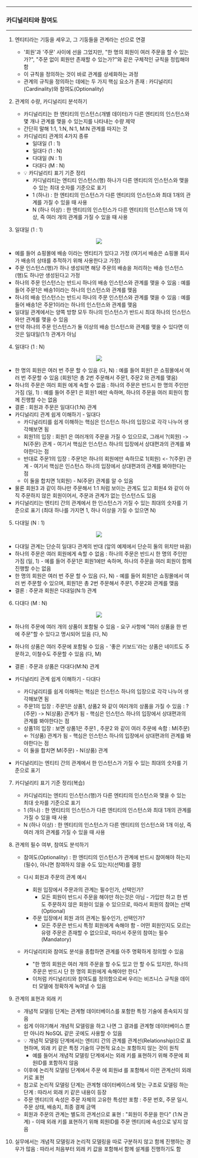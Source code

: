 -----
### 카디널리티와 참여도
-----
1. 엔티티라는 기둥을 세우고, 그 기둥들을 관계라는 선으로 연결
   - '회원'과 '주문' 사이에 선을 그었지만, "한 명의 회원이 여러 주문을 할 수 있는가?", "주문 없이 회원만 존재할 수 있는가?"와 같은 구체적인 규칙을 정립해야 함
   - 이 규칙을 정의하는 것이 바로 관계를 상세화하는 과정
   - 관계의 규칙을 정의하는 데에는 두 가지 핵심 요소가 존재 : 카디널리티(Cardinality)와 참여도(Optionality)

2. 관계의 수량, 카디널리티 분석하기
   - 카디널리티는 한 엔티티의 인스턴스(개별 데이터)가 다른 엔티티의 인스턴스와 몇 개나 관계를 맺을 수 있는지를 나타내는 수량 제약
   - 간단히 말해 1:1, 1:N, N:1, M:N 관계를 따지는 것
   - 카디널리티 관계의 4가지 종류
     + 일대일 (1 : 1)
     + 일대다 (1 : N)
     + 다대일 (N : 1)
     + 다대다 (M : N)
   - 💡 카디널리티 표기 기준 정리
     + 카디널리티는 엔티티 인스턴스(행) 하나가 다른 엔티티의 인스턴스와 맺을 수 있는 최대 숫자를 기준으로 표기
     + 1 (하나) : 한 엔티티의 인스턴스가 다른 엔티티의 인스턴스와 최대 1개의 관계를 가질 수 있을 때 사용
     + N (하나 이상) : 한 엔티티의 인스턴스가 다른 엔티티의 인스턴스와 1개 이상, 즉 여러 개의 관계를 가질 수 있을 때 사용

3. 일대일 (1 : 1)
<div align="center">
<img src="https://github.com/user-attachments/assets/212e0a5c-9c71-4277-8117-be3e023f8f29">
</div>

   - 예를 들어 쇼핑몰에 배송 이라는 엔티티가 있다고 가정 (여기서 배송은 쇼핑몰 회사가 배송의 상태를 추적하기 위해 사용한다고 가정)
   - 주문 인스턴스(행)가 하나 생성되면 해당 주문의 배송을 처리하는 배송 인스턴스(행)도 하나만 생성된다고 가정
   - 하나의 주문 인스턴스는 반드시 하나의 배송 인스턴스와 관계를 맺을 수 있음 : 예를 들어 주문1은 배송1이라는 하나의 인스턴스와 관계를 맺음
   - 하나의 배송 인스턴스는 반드시 하나의 주문 인스턴스와 관계를 맺을 수 있음 : 예를 들어 배송1은 주문1이라는 하나의 인스턴스와 관계를 맺음
   - 일대일 관계에서는 양쪽 방향 모두 하나의 인스턴스가 반드시 최대 하나의 인스턴스와만 관계를 맺을 수 있음
   - 만약 하나의 주문 인스턴스가 둘 이상의 배송 인스턴스와 관계를 맺을 수 있다면 이것은 일대일(1:1) 관계가 아님

4. 일대다 (1 : N)
<div align="center">
<img src="https://github.com/user-attachments/assets/d6661b36-0cb1-447d-aba5-270e63f3b624">
</div>

   - 한 명의 회원은 여러 번 주문 할 수 있음 (다, N) : 예를 들어 회원1 은 쇼핑몰에서 여러 번 주문할 수 있음 (회원1은 총 2번 주문해서 주문1, 주문2 와 관계를 맺음)
   - 하나의 주문은 여러 회원 에게 속할 수 없음 : 하나의 주문은 반드시 한 명의 주인만 가짐 (일, 1) : 예를 들어 주문1 은 회원1 에만 속하며, 하나의 주문을 여러 회원이 함께 진행할 수는 없음
   - 결론 : 회원과 주문은 일대다(1:N) 관계
   - 카디널리티 관계 쉽게 이해하기 - 일대다
      + 카디널리티를 쉽게 이해하는 핵심은 인스턴스 하나의 입장으로 각각 나누어 생각해보면 됨
      + 회원1의 입장 : 회원1 은 여러개의 주문을 가질 수 있으므로, 그래서 ?(회원) -> N(주문) 관계 - 여기서 핵심은 인스턴스 하나의 입장에서 상대편과의 관계를 봐야한다는 점
      + 반대로 주문1의 입장 : 주문1은 하나의 회원에만 속하므로 1(회원) <- ?(주문) 관계 - 여기서 핵심은 인스턴스 하나의 입장에서 상대편과의 관계를 봐야한다는 점
      + 이 둘을 합치면 1(회원) - N(주문) 관계를 알 수 있음
   - 물론 회원3 과 같이 하나만 주문해서 1:1 처럼 보이는 관계도 있고 회원4 와 같이 아직 주문하지 않은 회원이어서, 주문과 관계가 없는 인스턴스도 있음
   - 카디널리티는 엔티티 간의 관계에서 한 인스턴스가 가질 수 있는 최대의 숫자를 기준으로 표기 (최대 하나를 가지면 1, 하나 이상을 가질 수 있으면 N)

5. 다대일 (N : 1)
<div align="center">
<img src="https://github.com/user-attachments/assets/13095da3-77e5-4113-888a-900615263586">
</div>

   - 다대일 관계는 단순히 일대다 관계의 반대 (앞의 예제에서 단순히 둘의 위치만 바꿈)
   - 하나의 주문은 여러 회원에게 속할 수 없음 : 하나의 주문은 반드시 한 명의 주인만 가짐 (일, 1) - 예를 들어 주문1은 회원1에만 속하며, 하나의 주문을 여러 회원이 함께 진행할 수는 없음
   - 한 명의 회원은 여러 번 주문 할 수 있음 (다, N) - 예를 들어 회원1은 쇼핑몰에서 여러 번 주문할 수 있으며, 회원1은 총 2번 주문해서 주문1, 주문2와 관계를 맺음
   - 결론 : 주문과 회원은 다대일(N:1) 관계

6. 다대다 (M : N)
<div align="center">
<img src="https://github.com/user-attachments/assets/e8f1479c-bb2a-4603-94da-b7b2e2ca0e2e">
</div>

   - 하나의 주문에 여러 개의 상품이 포함될 수 있음 - 요구 사항에 "여러 상품을 한 번에 주문"할 수 있다고 명시되어 있음 (다, N)
   - 하나의 상품은 여러 주문에 포함될 수 있음 -  '좋은 키보드'라는 상품은 네이트도 주문하고, 이철수도 주문할 수 있음 (다, M)
   - 결론 : 주문과 상품은 다대다(M:N) 관계
     
   - 카디널리티 관계 쉽게 이해하기 - 다대다
      + 카디널리티를 쉽게 이해하는 핵심은 인스턴스 하나의 입장으로 각각 나누어 생각해보면 됨
      + 주문1의 입장 : 주문1은 상품1, 상품2 와 같이 여러개의 상품을 가질 수 있음 : ?(주문) -> N(상품) 관계가 됨 - 핵심은 인스턴스 하나의 입장에서 상대편과의 관계를 봐야한다는 점
      + 상품1의 입장 : 보면 상품1은 주문1 , 주문2 와 같이 여러 주문에 속함 : M(주문) <- ?(상품) 관계가 됨 - 핵심은 인스턴스 하나의 입장에서 상대편과의 관계를 봐야한다는 점  
      + 이 둘을 합치면 M(주문) - N(상품) 관계
   - 카디널리티는 엔티티 간의 관계에서 한 인스턴스가 가질 수 있는 최대의 숫자를 기준으로 표기

7. 카디널리티 표기 기준 정리(복습)
   - 카디널리티는 엔티티 인스턴스(행)가 다른 엔티티의 인스턴스와 맺을 수 있는 최대 숫자를 기준으로 표기
   - 1 (하나) : 한 엔티티의 인스턴스가 다른 엔티티의 인스턴스와 최대 1개의 관계를 가질 수 있을 때 사용
   - N (하나 이상) : 한 엔티티의 인스턴스가 다른 엔티티의 인스턴스와 1개 이상, 즉 여러 개의 관계를 가질 수 있을 때 사용 

8. 관계의 필수 여부, 참여도 분석하기
   - 참여도(Optionality) : 한 엔티티의 인스턴스가 관계에 반드시 참여해야 하는지(필수), 아니면 참여하지 않을 수도 있는지(선택)를 결정
   - 다시 회원과 주문의 관계 예시
      + 회원 입장에서 주문과의 관계는 필수인가, 선택인가?
        * 모든 회원이 반드시 주문을 해야만 하는것은 아님 - 가입만 하고 한 번도 주문하지 않은 회원이 있을 수 있으므로, 따라서 회원의 참여는 선택(Optional)
      + 주문 입장에서 회원 과의 관계는 필수인가, 선택인가?
        * 모든 주문은 반드시 특정 회원에게 속해야 함 - 어떤 회원인지도 모르는 유령 주문은 존재할 수 없으므로, 따라서 주문의 참여는 필수(Mandatory)

   - 카디널리티와 참여도 분석을 종합하면 관계를 아주 명확하게 정의할 수 있음
      + "한 명의 회원은 여러 개의 주문을 할 수도 있고 안 할 수도 있지만, 하나의 주문은 반드시 단 한 명의 회원에게 속해야만 한다."
      + 이처럼 카디널리티와 참여도를 정의함으로써 우리는 비즈니스 규칙을 데이터 모델에 정확하게 녹여낼 수 있음

9. 관계의 표현과 외래 키
   - 개념적 모델링 단계는 관계형 데이터베이스를 포함한 특정 기술에 종속되지 않음
   - 쉽게 이야기해서 개념적 모델링을 하고 나면 그 결과를 관계형 데이터베이스 뿐만 아니라 NoSQL 같은 곳에도 사용할 수 있음
   - 💡 개념적 모델링 단계에서는 엔티티 간의 관계를 관계선(Relationship)으로 표현하며, 외래 키 같은 특정 기술의 구현적 요소는 포함하지 않는 것이 원칙
     + 예를 들어서 개념적 모델링 단계에서는 외래 키를 표현하기 위해 주문에 회원ID를 포함하지 않음
   - 이후에 논리적 모델링 단계에서 주문 에 회원id 를 포함해서 이런 관계선이 외래 키로 표현
   - 참고로 논리적 모델링 단계는 관계형 데이터베이스에 맞는 구조로 모델링 하는 단계 : 따라서 외래 키 같은 내용이 등장
   - 주문 엔티티의 속성은 주문 자체의 고유한 특성만 포함 : 주문 번호, 주문 일시, 주문 상태, 배송지, 최종 결제 금액
   - 회원과 주문의 관계는 별도의 관계선으로 표현 : "회원이 주문을 한다" (1:N 관계) - 이때 외래 키를 표현하기 위해 회원ID를 주문 엔티티에 속성으로 넣지 않음

10. 실무에서는 개념적 모델링과 논리적 모델링을 따로 구분하지 않고 함께 진행하는 경우가 많음 : 따라서 처음부터 외래 키 값을 포함해서 함께 설계를 진행하기도 함
